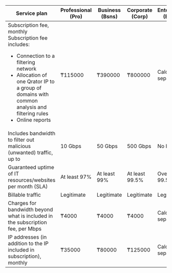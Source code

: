 | Service plan | Professional<br/>(Pro) | Business<br/>(Bsns) | Corporate<br/>(Corp) | Enterprise<br/>(ENT) |
| --- | --- | --- | --- | --- |
| Subscription fee, monthly<br/>Subscription fee includes: <ul> <li>Connection to a filtering network</li> <li>Allocation of one Qrator IP to a group of domains with common analysis and filtering rules</li> <li>Online reports</li> </ul> | ₸115000 | ₸390000 | ₸800000 | Calculated separately |
| Includes bandwidth to filter out malicious (unwanted) traffic, up to | 10 Gbps | 50 Gbps | 500 Gbps | No limit |
| Guaranteed uptime of IT resources/websites per month (SLA) | At least 97% | At least 99% | At least 99.5% | Over 99.5% |
| Billable traffic | Legitimate | Legitimate | Legitimate | Legitimate |
| Charges for bandwidth beyond what is included in the subscription fee, per Mbps | ₸4000 | ₸4000 | ₸4000 | Calculated separately |
| IP addresses (in addition to the IP included in subscription), monthly | ₸35000 | ₸80000 | ₸125000 | Calculated separately |
